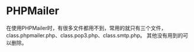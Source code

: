 # PHPMailer
在使用PHPMailer时，有很多文件都用不到，常用的就只有三个文件，class.phpmailer.php、class.pop3.php、class.smtp.php。
其他没有用到的可以删除。
